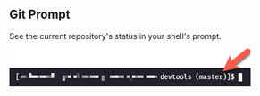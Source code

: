 ## Git Prompt

See the current repository's status in your shell's prompt.

![git prompt screenshot](./assets/git-prompt-screenshot.png)
